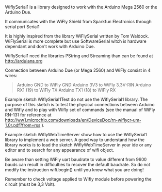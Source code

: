WiflySerial1 is a library designed to work with the Arduino Mega 2560 or the Arduino Due.

It communicates with the WiFly Shield from Sparkfun Electronics through serial port Serial1

It is highly inspired from the library WiFlySerial written by Tom Waldock.
WiFlySerial is more complete but use SoftwareSerial witch is hardware dependant and don't work with Arduino Due.

WiflySerial1 need the libraries PString and Streaming than can be found at http://arduiana.org

Connection between Arduino Due (or Mega 2560) and WiFly consist in 4 wires:

> Arduino GND to WiFly GND
> Arduino 3V3 to WiFly 3.3V-RIN
> Arduino RX1 (19) to WiFly TX
> Arduino TX1 (18) to WiFly RX

Example sketch WiflySerial1Test do not use the WiflySerial1 library.
The purpose of this sketch is to test the physical connections  between Arduino and Wifly and to play with Wifly set of commands (see the manual of WiFly RN-131 for reference at http://ww1.microchip.com/downloads/en/DeviceDoc/rn-wiflycr-um-1.0r.pdf?from=rss ).

Example sketch WiflyWebTimeServer show how to use the WiflySerial1 library to implement a web server.
A good way to understand how the library works is to load the sketch WiflyWebTimeServer in your ide or any editor and to search for any appearance of wifi object.

Be aware than setting WiFly uart baudrate to value different from 9600 bauds can result in difficulties to recover the default baudrate. So do not modify the instruction wifi.begin() until you know what you are doing!

Remember to check voltage applied to Wifly module before powering the circuit (must be 3,3 Volt).